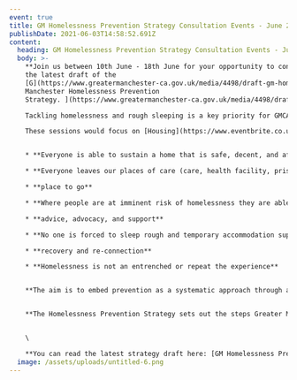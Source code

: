 ```yaml
---
event: true
title: GM Homelessness Prevention Strategy Consultation Events - June 2021
publishDate: 2021-06-03T14:58:52.691Z
content:
  heading: GM Homelessness Prevention Strategy Consultation Events - June 2021
  body: >-
    **Join us between 10th June - 18th June for your opportunity to consult on
    the latest draft of the
    [G](https://www.greatermanchester-ca.gov.uk/media/4498/draft-gm-homelessness-prevention-strategy.pdf)****[reater
    Manchester Homelessness Prevention
    Strategy. ](https://www.greatermanchester-ca.gov.uk/media/4498/draft-gm-homelessness-prevention-strategy.pdf)****\

    Tackling homelessness and rough sleeping is a key priority for GMCA and organisations across Greater Manchester as well as GMHAN Network. ****\

    These sessions would focus on [Housing](https://www.eventbrite.co.uk/e/gmhan-homelessness-prevention-strategy-consultation-on-housing-tickets-157808243705),  [Transitions](https://www.eventbrite.co.uk/e/gmhan-homelessness-prevention-strategy-consultation-on-transitions-tickets-157830422041?aff=ebdsoporgprofile), [Participation](https://www.eventbrite.co.uk/e/gmhan-homelessness-prevention-strategy-consultation-on-participation-tickets-157850859169), [People & Equalities](https://www.eventbrite.co.uk/e/han-homelessness-prevention-strategy-consultation-on-peopleequalities-tickets-157846851181), [Partnerships](https://www.eventbrite.co.uk/e/gmhan-homelessness-prevention-strategy-consultation-on-partnerships-tickets-157949425985) and [Person-Centred](https://www.eventbrite.co.uk/e/gmhan-homelessness-prevention-strategy-consultation-on-person-centred-tickets-157955829137) and where it sits in the strategy’s objectives where it aims to set out:** 


    * **Everyone is able to sustain a home that is safe, decent, and affordable**

    * **Everyone leaves our places of care (care, health facility, prison, asylum) with a safe**

    * **place to go**

    * **Where people are at imminent risk of homelessness they are able to access quality**

    * **advice, advocacy, and support**

    * **No one is forced to sleep rough and temporary accommodation supports respite,**

    * **recovery and re-connection**

    * **Homelessness is not an entrenched or repeat the experience**


    **The aim is to embed prevention as a systematic approach through all Greater Manchester services with a specific focus on the stages at which people may be at risk of homelessness or repeat homelessness.**


    **The Homelessness Prevention Strategy sets out the steps Greater Manchester needs to take over the next five years to help tackle homelessness and rough sleeping in Greater Manchester.**  


    \

    **You can read the latest strategy draft here: [GM Homelessness Prevention Strategy](https://www.greatermanchester-ca.gov.uk/media/4498/draft-gm-homelessness-prevention-strategy.pdf) and book your place to our consultation sessions using this [link](https://www.eventbrite.co.uk/o/gm-homelessness-action-network-16577907683).**
  image: /assets/uploads/untitled-6.png
---
```

